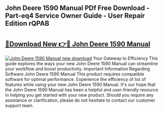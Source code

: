 ## John Deere 1590 Manual PDf Free Download - Part-eq4 Service Owner Guide - User Repair Edition rQPAB

# <h2><a href="http://bc9519.oget.top/?id=John+Deere+1590+Manual">🔗Download New 👉🔴 John Deere 1590 Manual</a></h2>

[![John Deere 1590 Manual new download](https://i.imgur.com/5g1atiW.png)](http://bc9519.oget.top/?id=John+Deere+1590+Manual)
Your Gateway to Efficiency This guide explores the ways your new John Deere 1590 Manual can streamline your workflow and boost productivity. Important Information Regarding Software John Deere 1590 Manual This product requires compatible software for optimal performance. Experience the efficiency of list of features while using your new John Deere 1590 Manual. It's our hope that the John Deere 1590 Manual has been a helpful and user-friendly resource in helping you get started with your new product. Should you require any assistance or clarification, please do not hesitate to contact our customer support team.
